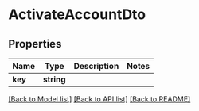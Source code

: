 # ActivateAccountDto

## Properties
Name | Type | Description | Notes
------------ | ------------- | ------------- | -------------
**key** | **string** |  | 

[[Back to Model list]](../../README.md#documentation-for-models) [[Back to API list]](../../README.md#documentation-for-api-endpoints) [[Back to README]](../../README.md)

